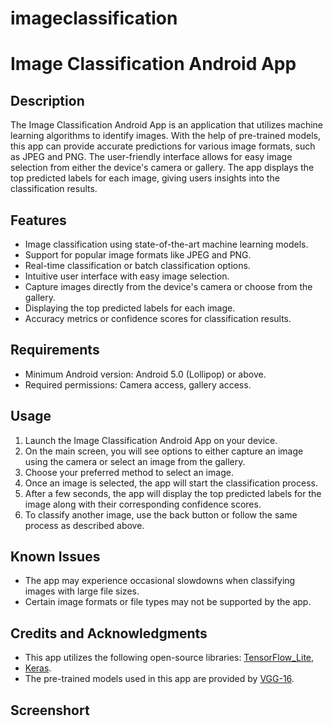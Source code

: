 # imageclassification
# Image Classification Android App

## Description
The Image Classification Android App is an application that utilizes machine learning algorithms to identify images. With the help of pre-trained models, this app can provide accurate predictions for various image formats, such as JPEG and PNG. 
The user-friendly interface allows for easy image selection from either the device's camera or gallery. The app displays the top predicted labels for each image, giving users insights into the classification results.

## Features
- Image classification using state-of-the-art machine learning models.
- Support for popular image formats like JPEG and PNG.
- Real-time classification or batch classification options.
- Intuitive user interface with easy image selection.
- Capture images directly from the device's camera or choose from the gallery.
- Displaying the top predicted labels for each image.
- Accuracy metrics or confidence scores for classification results.

## Requirements
- Minimum Android version: Android 5.0 (Lollipop) or above.
- Required permissions: Camera access, gallery access.

## Usage
1. Launch the Image Classification Android App on your device.
2. On the main screen, you will see options to either capture an image using the camera or select an image from the gallery.
3. Choose your preferred method to select an image.
4. Once an image is selected, the app will start the classification process.
5. After a few seconds, the app will display the top predicted labels for the image along with their corresponding confidence scores.
6. To classify another image, use the back button or follow the same process as described above.


## Known Issues
- The app may experience occasional slowdowns when classifying images with large file sizes.
- Certain image formats or file types may not be supported by the app.

## Credits and Acknowledgments
- This app utilizes the following open-source libraries: [TensorFlow_Lite](https://www.tensorflow.org/lite/inference_with_metadata/task_library/overview), 
- [Keras](https://keras.io/).
- The pre-trained models used in this app are provided by [VGG-16](https://www.tensorflow.org/api_docs/python/tf/keras/applications/vgg16/VGG16).

## Screenshort

 

